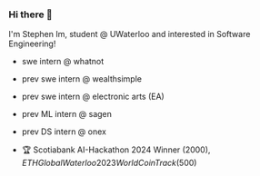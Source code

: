 ### Hi there 👋

<!--
**stephen0403/stephen0403** is a ✨ _special_ ✨ repository because its `README.md` (this file) appears on your GitHub profile.

Here are some ideas to get you started:

- 🔭 I’m currently working on ...
- 🌱 I’m currently learning ...
- 👯 I’m looking to collaborate on ...
- 🤔 I’m looking for help with ...
- 💬 Ask me about ...
- 📫 How to reach me: ...
- 😄 Pronouns: ...
- ⚡ Fun fact: ...
-->

I'm Stephen Im, student @ UWaterloo and interested in Software Engineering!
- swe intern @ whatnot
- prev swe intern @ wealthsimple
- prev swe intern @ electronic arts (EA)
- prev ML intern @ sagen
- prev DS intern @ onex
  
- 🏆 Scotiabank AI-Hackathon 2024 Winner ($2000), ETHGlobal Waterloo 2023 WorldCoin Track ($500)

